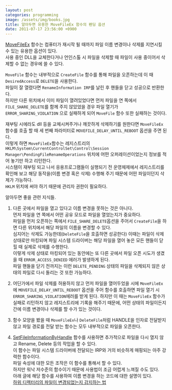 ```yaml
---
layout: post
categories: programming
image: /assets/img/books.jpg
title: 알아두면 유용한 MoveFileEx 함수의 펜딩 옵션
date: 2011-07-17 23:56:00 +0900
---
```


[MoveFileEx](https://docs.microsoft.com/en-us/windows/win32/api/winbase/nf-winbase-movefileexw) 함수는 컴퓨터가 재시작 될 때까지 파일 이름 변경이나 삭제를 지연시킬 수 있는 유용한 옵션이 있다.  
사용 중인 DLL을 교체한다거나 언인스톨 시 파일을 삭제할 때 파일이 사용 중이어서 삭제할 수 없는 경우에 쓸 수 있다.

`MoveFile` 함수는 내부적으로 `CreateFile` 함수를 통해 파일을 오픈하는데 이 때 `DesiredAccess`로 `DELETE`을 사용한다.  
파일이 잘 열렸다면 `RenameInformation IRP`를 날린 후 핸들을 닫고 성공으로 반환한다.  
하지만 다른 위치에서 이미 파일이 열려있었다면 먼저 파일을 연 쪽에서 `FILE_SHARE_DELETE`를 함께 주지 않았었을 경우 파일 열기가 `ERROR_SHARING_VIOLATION` 으로 실패하게 되어 `MoveFile` 함수 또한 실패하는 것이다.

재부팅 시에라도 dll 등을 교체시켜주거나 깨끗하게 삭제하기를 원한다면 `MoveFileEx`함수를 호출 할 때 세 번째 파라미터로 `MOVEFILE_DELAY_UNTIL_REBOOT` 옵션을 주면 된다.  
이렇게 하면 `MoveFileEx`함수는 레지스트리의 `HKLM\System\CurrentControlSet\Control\Session Manager\PendingFileRenameOperations` 위치에 어떤 오퍼레이션이었는지 정보를 적어 놓기만 하고 리턴한다.  
시스템이 재부팅 되고 나서 응용프로그램들이 실행되기 전 운영체제에서 레지스트리를 확인해 보고 해당 동작을(이름 변경 혹은 삭제) 수행해 주기 때문에 어떤 파일이던지 삭제가 가능하다.  
`HKLM` 위치에 써야 하기 때문에 관리자 권한이 필요하다.

알아두면 좋을 관련 지식들.

1. 다른 곳에서 파일을 열고 있다고 이름 변경을 못하는 것은 아니다.  
먼저 파일을 연 쪽에서 어떤 공유 모드로 파일을 열었는지가 중요하다.  
파일을 먼저 오픈하는 쪽에서 `FILE_SHARE_DELETE`옵션을 주어서 `CreateFile`을 하면 다른 위치에서 해당 파일의 이름을 변경할 수 있다.  
심지어는 삭제도 가능한데(`DeleteFile`을 호출하면 성공한다) 이때는 파일이 삭제 상태로만 마킹되며 파일 시스템 드라이버는 해당 파일을 열어 놓은 모든 핸들이 닫힐 때 실제로 삭제를 수행한다.  
이렇게 삭제 상태로 마킹되어 있는 동안에는 또 다른 곳에서 파일 오픈 시도가 생겼을 때 `ERROR_ACCESS_DENIED` 에러가 발생하게 된다.  
파일 핸들을 닫기 전까지는 이런 `DELETE_PENDING` 상태의 파일을 삭제되지 않은 상태의 파일로 다시 돌리는 것 또한 가능하다.

2. 어딘가에서 파일 삭제를 허용하지 않고 먼저 파일을 열어두었을 시에 `MoveFileEx`에 `MOVEFILE_DELAY_UNTIL_REBOOT` 옵션을 주어 함수를 호출하면 파일 열기 시 `ERROR_SHARING_VIOLATION`에러를 받게 된다. 
하지만 이 때는 `MoveFileEx` 함수가 실패로 리턴하지 않고 레지스트리에 기록을 해주기 때문에, 어떤 상태의 파일이든지 간에 이름 변경이나 삭제를 할 수가 있는 것이다.

3. 함수 모양을 봤을 때 `MoveFileEx`나 `DeleteFile`처럼 HANDLE을 인자로 전달받지 않고 파일 경로를 전달 받는 함수는 모두 내부적으로 파일을 오픈한다.

4. [SetFileInformationByHandle](https://docs.microsoft.com/en-us/windows/win32/api/fileapi/nf-fileapi-setfileinformationbyhandle?redirectedfrom=MSDN) 함수를 사용하면 추가적으로 파일을 다시 열지 않고 Rename, Delete 등의 작업을 할 수 있다.  
이 함수는 파일 시스템 드라이버에 전달되는 IRP와 거의 비슷하게 매핑되는 아주 강력한 함수이다.  
파일 속성에 대한 모든 조작은 이 함수를 통해서 할 수 있다.  
하지만 워낙 저수준의 함수이기 때문에 사용법이 조금 어렵게 느껴질 수도 있다.  
아래 글에 해당 함수를 사용하여 이름 변경을 하는 코드에 대한 설명이 있다.  
[하위 디렉터리의 파일이 변경되었는지 감지하는 법](/essay/2010/12/20/%ED%95%98%EC%9C%84-%EB%94%94%EB%A0%89%ED%84%B0%EB%A6%AC%EC%9D%98-%ED%8C%8C%EC%9D%BC%EC%9D%B4-%EB%B3%80%EA%B2%BD-%EB%90%98%EC%97%88%EB%8A%94%EC%A7%80-%EA%B0%90%EC%A7%80%ED%95%98%EA%B8%B0.html)